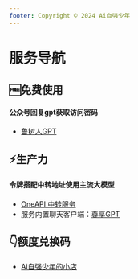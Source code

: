 ```yaml
---
footer: Copyright © 2024 Ai自强少年
---
```


# 服务导航

## 🆓免费使用 
#### 公众号回复gpt获取访问密码

- [鲁树人GPT](https://lushuren.hugai.top)

## ⚡生产力
#### 令牌搭配中转地址使用主流大模型

- [OneAPI 中转服务](https://one-api.hugai.top)
- 服务内置聊天客户端：[尊享GPT](https://nc.hugai.top)


## 👇额度兑换码

- [Ai自强少年的小店](https://shop.wehugai.com)
